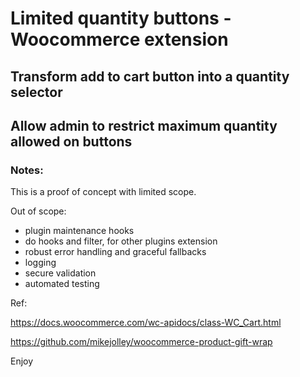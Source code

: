 # Limited quantity buttons - Woocommerce extension
## Transform add to cart button into a quantity selector
## Allow admin to restrict maximum quantity allowed on buttons 

### Notes:
This is a proof of concept with limited scope.

Out of scope:

- plugin maintenance hooks
- do hooks and filter, for other plugins extension 
- robust error handling and graceful fallbacks
- logging
- secure validation 
- automated testing

Ref:

https://docs.woocommerce.com/wc-apidocs/class-WC_Cart.html

https://github.com/mikejolley/woocommerce-product-gift-wrap

Enjoy